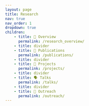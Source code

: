 ```yaml
---
layout: page
title: Research
nav: true
nav_order: 1
dropdown: true
children: 
    - title: 🔬 Overview
      permalink: /research_overview/
    - title: divider
    - title: 📄 Publications
      permalink: /publications/
    - title: divider
    - title: 🧪 Projects
      permalink: /projects/
    - title: divider
    - title: 🗣️ Talks
      permalink: /talks/
    - title: divider
    - title: 📢 Outreach
      permalink: /outreach/
---
```


<link rel="stylesheet" href="https://cdnjs.cloudflare.com/ajax/libs/font-awesome/4.7.0/css/font-awesome.min.css">

